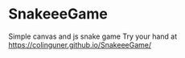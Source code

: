 # SnakeeeGame
Simple canvas and js snake game
Try your hand at https://colinguner.github.io/SnakeeeGame/
